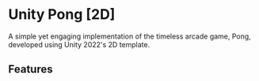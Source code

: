 # Unity Pong [2D]
A simple yet engaging implementation of the timeless arcade game, Pong, developed using Unity 2022's 2D template.

## Features

